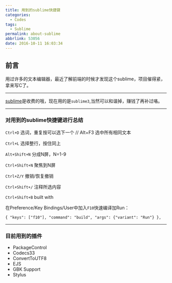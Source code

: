 ```yaml
---
title: 用到的sublime快捷键
categories:
  - Codes
tags:
  - Sublime
permalink: about-sublime
abbrlink: 53056
date: 2016-10-11 16:03:34
---
```


<h2 id="intro">前言</h2>用过许多的文本编辑器，最近了解前端的时候才发现这个sublime，项目催得紧，拿来写C了。

<!-- more -->

---------------

[sublime](https://www.sublimetext.com)是收费的哦，现在用的是`sublime3`,当然可以和谐掉，赚钱了再补过咯。

-----------

### 对用到的sublime快捷键进行总结


`Ctrl+D` 选词，重复按可以选下一个  // Alt+F3  选中所有相同文本

`Ctrl+L` 选择整行，按住同上

`Alt+Shift+N` 分成N屏，N=1-9

`Ctrl+Shift+N` 聚焦到N屏

`Ctrl+Z/Y`  撤销/恢复撤销

`Ctrl+Shift+/` 注释所选内容

`Ctrl+Shift+B` built with


在Preference/Key Bindings/User中加入`F10`快速编译加Run：
```
{ "keys": ["f10"], "command": "build", "args": {"variant": "Run"} },
```

---

### 目前用到的插件

- PackageControl
- Codecs33
- ConvertToUTF8
- EJS
- GBK Support
- Stylus

